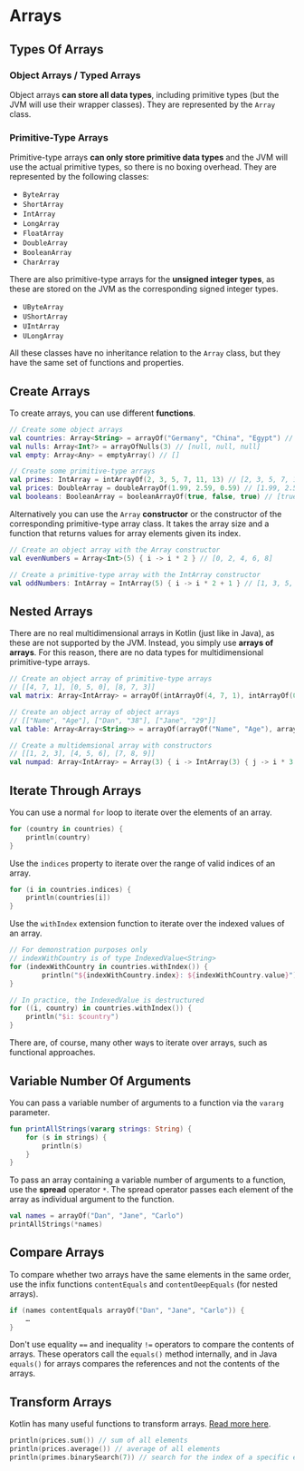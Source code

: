 # Arrays

## Types Of Arrays

### Object Arrays / Typed Arrays
Object arrays **can store all data types**, including primitive types (but the JVM will use their wrapper classes). They are represented by the `Array` class.

### Primitive-Type Arrays
Primitive-type arrays **can only store primitive data types** and the JVM will use the actual primitive types, so there is no boxing overhead. They are represented by the following classes:
- `ByteArray`
- `ShortArray`
- `IntArray`
- `LongArray`
- `FloatArray`
- `DoubleArray`
- `BooleanArray`
- `CharArray`

There are also primitive-type arrays for the **unsigned integer types**, as these are stored on the JVM as the corresponding signed integer types.
- `UByteArray`
- `UShortArray`
- `UIntArray`
- `ULongArray`

All these classes have no inheritance relation to the `Array` class, but they have the same set of functions and properties.

## Create Arrays

To create arrays, you can use different **functions**.
```kotlin
// Create some object arrays
val countries: Array<String> = arrayOf("Germany", "China", "Egypt") // ["Germany", "China", "Egypt"]
val nulls: Array<Int?> = arrayOfNulls(3) // [null, null, null]
val empty: Array<Any> = emptyArray() // []

// Create some primitive-type arrays
val primes: IntArray = intArrayOf(2, 3, 5, 7, 11, 13) // [2, 3, 5, 7, 11, 13]
val prices: DoubleArray = doubleArrayOf(1.99, 2.59, 0.59) // [1.99, 2.59, 0.59]
val booleans: BooleanArray = booleanArrayOf(true, false, true) // [true, false, true]
```
Alternatively you can use the `Array` **constructor** or the constructor of the corresponding primitive-type array class. It takes the array size and a function that returns values for array elements given its index.
```kotlin
// Create an object array with the Array constructor
val evenNumbers = Array<Int>(5) { i -> i * 2 } // [0, 2, 4, 6, 8]

// Create a primitive-type array with the IntArray constructor
val oddNumbers: IntArray = IntArray(5) { i -> i * 2 + 1 } // [1, 3, 5, 7, 9]
```

## Nested Arrays

There are no real multidimensional arrays in Kotlin (just like in Java), as these are not supported by the JVM. Instead, you simply use **arrays of arrays**. For this reason, there are no data types for multidimensional primitive-type arrays.

```kotlin
// Create an object array of primitive-type arrays
// [[4, 7, 1], [0, 5, 0], [8, 7, 3]]
val matrix: Array<IntArray> = arrayOf(intArrayOf(4, 7, 1), intArrayOf(0, 5, 0), intArrayOf(8, 7, 3))

// Create an object array of object arrays
// [["Name", "Age"], ["Dan", "38"], ["Jane", "29"]]
val table: Array<Array<String>> = arrayOf(arrayOf("Name", "Age"), arrayOf("Dan", "38"), arrayOf("Jane", "29"))

// Create a multidemsional array with constructors
// [[1, 2, 3], [4, 5, 6], [7, 8, 9]]
val numpad: Array<IntArray> = Array(3) { i -> IntArray(3) { j -> i * 3 + j + 1 } }
```

## Iterate Through Arrays

You can use a normal `for` loop to iterate over the elements of an array.
```kotlin
for (country in countries) {
    println(country)
}
```
Use the `indices` property to iterate over the range of valid indices of an array.
```kotlin
for (i in countries.indices) {
    println(countries[i])
}
```
Use the `withIndex` extension function to iterate over the indexed values of an array.
```kotlin
// For demonstration purposes only
// indexWithCountry is of type IndexedValue<String>
for (indexWithCountry in countries.withIndex()) {
        println("${indexWithCountry.index}: ${indexWithCountry.value}")
}

// In practice, the IndexedValue is destructured
for ((i, country) in countries.withIndex()) {
    println("$i: $country")
}
```
There are, of course, many other ways to iterate over arrays, such as functional approaches.

## Variable Number Of Arguments

You can pass a variable number of arguments to a function via the `vararg` parameter.
```kotlin
fun printAllStrings(vararg strings: String) {
    for (s in strings) {
        println(s)
    }
}
```
To pass an array containing a variable number of arguments to a function, use the **spread** operator `*`. The spread operator passes each element of the array as individual argument to the function.
```kotlin
val names = arrayOf("Dan", "Jane", "Carlo")
printAllStrings(*names)
```

## Compare Arrays

To compare whether two arrays have the same elements in the same order, use the infix functions `contentEquals` and `contentDeepEquals` (for nested arrays).
```kotlin
if (names contentEquals arrayOf("Dan", "Jane", "Carlo")) {
    …
}
```
Don't use equality `==` and inequality `!=` operators to compare the contents of arrays. These operators call the `equals()` method internally, and in Java `equals()` for arrays compares the references and not the contents of the arrays.

## Transform Arrays

Kotlin has many useful functions to transform arrays. [Read more here](https://kotlinlang.org/api/latest/jvm/stdlib/kotlin/-array/).
```kotlin
println(prices.sum()) // sum of all elements
println(prices.average()) // average of all elements
println(primes.binarySearch(7)) // search for the index of a specific element using binary search
```